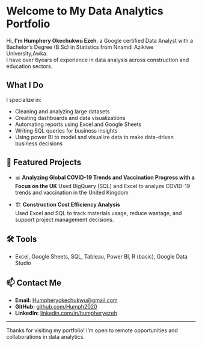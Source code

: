 # Welcome to My Data Analytics Portfolio

Hi, **I'm Humphery Okechukwu Ezeh**, a Google certified Data Analyst with a Bachelor's Degree (B.Sc) in Statistics from Nnamdi Azikiwe University,Awka.  
I have over 6years of experience in data analysis across construction and education sectors.

##  What I Do
I specialize in:
- Cleaning and analyzing large datasets
- Creating dashboards and data visualizations
- Automating reports using Excel and Google Sheets
- Writing SQL queries for business insights
- Using power BI to model and visualize data to make data-driven business decisions

## 📁 Featured Projects

- 📊 **Analyzing Global COVID-19 Trends and Vaccination Progress with a Focus on the UK**
  Used BigQuery (SQL) and Excel to analyze COVID-19 trends and vaccination in the United Kingdom

- 🏗️ **Construction Cost Efficiency Analysis**  
  Used Excel and SQL to track materials usage, reduce wastage, and support project management decisions.

## 🛠️ Tools
- Excel, Google Sheets, SQL, Tableau,  Power BI, R (basic), Google Data Studio  

## 📫 Contact Me
- **Email:** Humpheryokechukwu@gmail.com  
- **GitHub:** [github.com/Humph2020](https://github.com/Humph2020)  
- **LinkedIn:** [linkedin.com/in/humpheryezeh](https://www.linkedin.com/in/humpheryezeh)

---

Thanks for visiting my portfolio! I’m open to remote opportunities and collaborations in data analytics.

